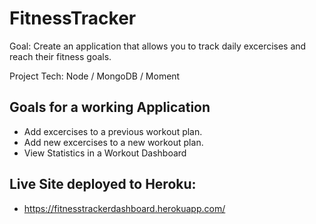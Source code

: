 # FitnessTracker

Goal: Create an application that allows you to track daily excercises and reach their fitness goals. 

Project Tech: Node / MongoDB / Moment

## Goals for a working Application
* Add excercises to a previous workout plan.
* Add new excercises to a new workout plan. 
* View Statistics in a Workout Dashboard

## Live Site deployed to Heroku:
* https://fitnesstrackerdashboard.herokuapp.com/

